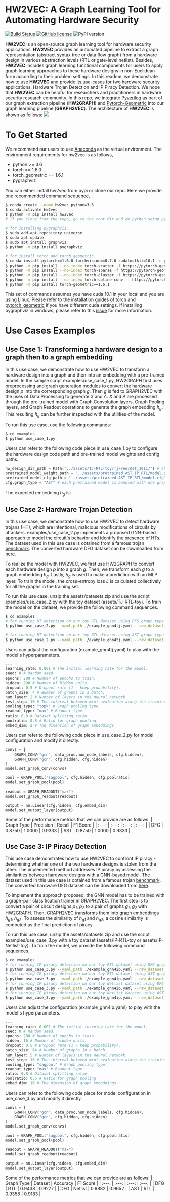 # HW2VEC: A Graph Learning Tool for Automating Hardware Security
[![Build Status](https://travis-ci.com/louisccc/hw2vec.svg?branch=master)](https://travis-ci.com/github/louisccc/hw2vec) [![GitHub license](https://img.shields.io/github/license/Sujit-O/pykg2vec.svg)](https://github.com/Sujit-O/pykg2vec/blob/master/LICENSE) ![PyPI version](https://badge.fury.io/py/hw2vec.svg)

**HW2VEC** is an open-source graph learning tool for hardware security applications.
**HW2VEC** provides an automated pipeline to extract a graph representation (abstract syntax tree or data flow graph) from a hardware design in various abstraction levels (RTL or gate-level netlist).
Besides, **HW2VEC** includes graph learning functional components for users to apply graph learning approaches to these hardware designs in non-Euclidean form according to their problem settings.
In this readme, we demonstrate how to use **HW2VEC** and provide its use-cases for two hardware security applications: Hardware Trojan Detection and IP Piracy Detection.
We hope that **HW2VEC** can be helpful for researchers and practitioners in hardware security research community. In this repo, we integrate [Pyverilog](https://github.com/PyHDI/Pyverilog) as part of our graph extraction pipeline (**HW2GRAPH**) and [Pytorch-Geometric](https://github.com/rusty1s/pytorch_geometric) into our graph learning pipeline (**GRAPH2VEC**). The architecture of **HW2VEC** is shown as follows:
![](https://github.com/AICPS/hw2vec/blob/master/figures/archi.png?raw=true)

# To Get Started
We recommend our users to use [Anaconda](https://www.anaconda.com/) as the virtual environment. The environment requirements for hw2vec is as follows,
- python >= 3.6 
- torch == 1.6.0
- torch_geometric == 1.6.1
- pygraphviz

You can either install hw2vec from pypi or clone our repo. Here we provide one recommended command sequence, 
```sh
$ conda create --name hw2vec python=3.6
$ conda activate hw2vec
$ python -m pip install hw2vec 
# if you clone from the repo, go to the root dir and do python setup.py install here.

# for installing pygraphviz. 
$ sudo add-apt-repository universe
$ sudo apt update
$ sudo apt install graphviz
$ python -m pip install pygraphviz

# for install torch and torch_geometric.
$ conda install pytorch==1.6.0 torchvision==0.7.0 cudatoolkit=10.1 -c pytorch
$ python -m pip install --no-index torch-scatter -f https://pytorch-geometric.com/whl/torch-1.6.0+cu101.html
$ python -m pip install --no-index torch-sparse -f https://pytorch-geometric.com/whl/torch-1.6.0+cu101.html
$ python -m pip install --no-index torch-cluster -f https://pytorch-geometric.com/whl/torch-1.6.0+cu101.html
$ python -m pip install --no-index torch-spline-conv -f https://pytorch-geometric.com/whl/torch-1.6.0+cu101.html
$ python -m pip install torch-geometric==1.6.1
```
This set of commands assumes you have cuda 10.1 in your local and you are using Linux. Please refer to the installation guides of [torch](https://pytorch.org/) and [pytorch_geometric](https://pytorch-geometric.readthedocs.io/en/latest/notes/installation.html) if you have different cuda settings. If installing pygraphviz in windows, please refer to this [issue](https://github.com/pygraphviz/pygraphviz/issues/58) for more information.

# Use Cases Examples

## Use Case 1: Transforming a hardware design to a graph then to a graph embedding
In this use case, we demonstrate how to use HW2VEC to transform a hardware design into a graph and then into an embedding with a pre-trained model. In the sample script examples/use_case_1.py, HW2GRAPH first uses preprocessing and graph generation modules to convert the hardware design _p_ into the corresponding graph _g_. Then _g_ is fed to GRAPH2VEC with the uses of Data Processing to generate _X_ and _A_. _X_ and _A_ are processed through the pre-trained model with Graph Convolution layers, Graph Pooling layers, and Graph Readout operations to generate the graph embedding _h<sub>g</sub>_. This  resulting _h<sub>g</sub>_ can be further inspected with the utilities of the model.

To run this use case, use the following commands:
```sh
$ cd examples
$ python use_case_1.py
```
Users can refer to the following code piece in use_case_1.py to configure the hardware design code path and pre-trained model weights and config paths.
```python
hw_design_dir_path = Path("../assets/TJ-RTL-toy/TjFree/det_1011/") # Change this path to other hardware design folder path.
pretrained_model_weight_path = "../assets/pretrained_AST_IP_RTL/model.pth" # Change this path to your desired pretrained model weight path.
pretrained_model_cfg_path = "../assets/pretrained_AST_IP_RTL/model.cfg" # Change this path to your desired pretrained model config path.
cfg.graph_type = "AST" # each pretrained model is bundled with one graph type so you will need to change this to fit the used pretrained model.
```
The expected embedding _h<sub>g</sub>_ is: 

## Use Case 2: Hardware Trojan Detection
In this use case, we demonstrate how to use HW2VEC to detect hardware trojans (HT), which are intentional, malicious modifications of circuits by attackers. examples/use_case_2.py implements a proposed GNN-based approach to model the circuit's behavior and identify the presence of HTs. The dataset used in this use case is obtained from a famous trojan [benchmark](https://www.trust-hub.org/benchmarks/trojan). The converted hardware DFG dataset can be downloaded from [here](http://ieee-dataport.org/3640).

To realize the model with HW2VEC, we first use HW2GRAPH to convert each hardware design _p_ into a graph _g_. Then, we transform each _g_ to a graph embedding _h<sub>g</sub>_. Lastly, _h<sub>g</sub>_ is used to make a prediction with an MLP layer. To train the model, the cross-entropy loss _L_ is calculated collectively for all the graphs in the training set. 

To run this use case, unzip the assets/datasets.zip and use the script examples/use_case_2.py with the toy dataset (assets/TJ-RTL-toy). To train the model on the dataset, we provide the following command sequences.
```sh
$ cd examples
# for running HT detection on our toy RTL dataset using DFG graph type
$ python use_case_2.py --yaml_path ./example_gnn4tj.yaml --raw_dataset_path ../assets/TJ-RTL-toy --data_pkl_path dfg_tj_rtl.pkl --graph_type DFG (--device cuda)

# for running HT detection on our toy RTL dataset using AST graph type
$ python use_case_2.py --yaml_path ./example_gnn4tj.yaml --raw_dataset_path ../assets/TJ-RTL-toy --data_pkl_path ast_tj_rtl.pkl --graph_type AST (--device cuda)
```
Users can adjust the configuration (example_gnn4tj.yaml) to play with the model's hyperparameters.
```python
---
learning_rate: 0.001 # The initial learning rate for the model.
seed: 0 # Random seed.
epochs: 200 # Number of epochs to train.
hidden: 200 # Number of hidden units.
dropout: 0.5 # Dropout rate (1 - keep probability).
batch_size: 4 # Number of graphs in a batch.
num_layer: 2 # Number of layers in the neural network.
test_step: 10 # The interval between mini evaluation along the training process.
pooling_type: "topk" # Graph pooling type.
readout_type: "max" # Readout type.
ratio: 0.8 # Dataset splitting ratio
poolratio: 0.8 # Ratio for graph pooling.
embed_dim: 2 # The dimension of graph embeddings.
```

Users can refer to the following code piece in use_case_2.py for model configuration and modify it directly.
```python
convs = [
    GRAPH_CONV("gcn", data_proc.num_node_labels, cfg.hidden),
    GRAPH_CONV("gcn", cfg.hidden, cfg.hidden)
]
model.set_graph_conv(convs)

pool = GRAPH_POOL("sagpool", cfg.hidden, cfg.poolratio)
model.set_graph_pool(pool)

readout = GRAPH_READOUT("max")
model.set_graph_readout(readout)

output = nn.Linear(cfg.hidden, cfg.embed_dim)
model.set_output_layer(output)
```

Some of the performance metrics that we can provide are as follows:
| Graph Type |  Precision  |   Recall   |  F1 Score  |
|    :---:   |    :---:    |    :---:   |    :---:   |
|    DFG     |    0.8750   |   1.0000   |   0.9333   |
|    AST     |    0.8750   |   1.0000   |   0.9333   |


## Use Case 3: IP Piracy Detection
This use case demonstrates how to use HW2VEC to confront IP piracy - determining whether one of the two hardware designs is stolen from the other. The implemented method addresses IP piracy by assessing the similarities between hardware designs with a GNN-based model. The dataset used in this use case is obtained from a famous trojan [benchmark](https://www.trust-hub.org/benchmarks/trojan). The converted hardware DFG dataset can be downloaded from [here](http://ieee-dataport.org/3640). 

To implement the approach proposed, the GNN model has to be trained with a graph-pair classification trainer in GRAPH2VEC. The first step is to convert a pair of circuit designs _p<sub>1</sub>_, _p<sub>2</sub>_ to a pair of graphs _g<sub>1</sub>_, _g<sub>2</sub>_ with HW2GRAPH. Then, GRAPH2VEC transforms them into graph embeddings _h<sub>g1</sub>_, _h<sub>g2</sub>_. To assess the similarity of _h<sub>g1</sub>_ and _h<sub>g2</sub>_, a cosine similarity is computed as the final prediction of piracy. 

To run this use case, unzip the assets/datasets.zip and use the script examples/use_case_3.py with a toy dataset (assets/IP-RTL-toy or assets/IP-Netlist-toy). To train the model, we provide the following command sequences.
```sh
$ cd examples
# for running IP piracy detection on our toy RTL dataset using DFG graph type
$ python use_case_3.py --yaml_path ./example_gnn4ip.yaml --raw_dataset_path ../assets/IP-RTL-toy --data_pkl_path dfg_ip_rtl.pkl --graph_type DFG (--device cuda)
# for running IP piracy detection on our toy RTL dataset using AST graph type
$ python use_case_3.py --yaml_path ./example_gnn4ip.yaml --raw_dataset_path ../assets/IP-RTL-toy --data_pkl_path ast_ip_rtl.pkl --graph_type AST (--device cuda)
# for running IP piracy detection on our toy Netlist dataset using DFG graph type
$ python use_case_3.py --yaml_path ./example_gnn4ip.yaml --raw_dataset_path ../assets/IP-Netlist-toy --data_pkl_path dfg_ip_netlist.pkl --graph_type DFG (--device cuda)
# for running IP piracy detection on our toy Netlist dataset using AST graph type
$ python use_case_3.py --yaml_path ./example_gnn4ip.yaml --raw_dataset_path ../assets/IP-Netlist-toy --data_pkl_path ast_ip_netlist.pkl --graph_type AST (--device cuda)
```
Users can adjust the configuration (example_gnn4ip.yaml) to play with the model's hyperparameters.
```python
---
learning_rate: 0.001 # The initial learning rate for the model.
seed: 0 # Random seed.
epochs: 200 # Number of epochs to train.
hidden: 16 # Number of hidden units.
dropout: 0.5 # Dropout rate (1 - keep probability).
batch_size: 64 # Number of graphs in a batch.
num_layer: 5 # Number of layers in the neural network.
test_step: 10 # The interval between mini evaluation along the training process.
pooling_type: "sagpool" # Graph pooling type.
readout_type: "max" # Readout type.
ratio: 0.8 # Dataset splitting ratio
poolratio: 0.5 # Ratio for graph pooling.
embed_dim: 16 # The dimension of graph embeddings.
```

Users can refer to the following code piece for model configuration in use_case_3.py and modify it directly.
```python
convs = [
    GRAPH_CONV("gcn", data_proc.num_node_labels, cfg.hidden),
    GRAPH_CONV("gcn", cfg.hidden, cfg.hidden)
]
model.set_graph_conv(convs)

pool = GRAPH_POOL("sagpool", cfg.hidden, cfg.poolratio)
model.set_graph_pool(pool)

readout = GRAPH_READOUT("max")
model.set_graph_readout(readout)

output = nn.Linear(cfg.hidden, cfg.embed_dim)
model.set_output_layer(output)
```

Some of the performance metrics that we can provide are as follows:
| Graph Type |  Dataset  |  Accuracy  |  F1 Score  |
|    :---:   |    :---:  |   :---:    |    :---:   |
|    DFG     |    RTL    |   0.9438   |   0.9277   |
|    DFG     |  Netlist  |   0.9882   |   0.9652   |
|    AST     |    RTL    |   0.9358   |   0.9183   |
